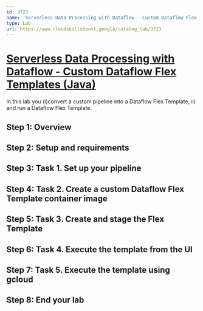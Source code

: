 ```yaml
---
id: 3723
name: 'Serverless Data Processing with Dataflow - Custom Dataflow Flex Templates (Java)'
type: Lab
url: https://www.cloudskillsboost.google/catalog_lab/3723
---
```


# [Serverless Data Processing with Dataflow - Custom Dataflow Flex Templates (Java)](https://www.cloudskillsboost.google/catalog_lab/3723)

In this lab you (i)convert a custom pipeline into a Dataflow Flex Template, ii) and run a Dataflow Flex Template.

## Step 1: Overview

## Step 2: Setup and requirements

## Step 3: Task 1. Set up your pipeline

## Step 4: Task 2. Create a custom Dataflow Flex Template container image

## Step 5: Task 3. Create and stage the Flex Template

## Step 6: Task 4. Execute the template from the UI

## Step 7: Task 5. Execute the template using gcloud

## Step 8: End your lab
